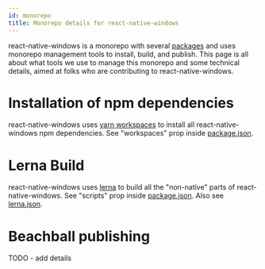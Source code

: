 ```yaml
---
id: monorepo
title: Monorepo details for react-native-windows
---
```


react-native-windows is a monorepo with several [packages](https://github.com/microsoft/react-native-windows/tree/master/packages) and uses monorepo management tools to install, build, and publish.  This page is all about what tools we use to manage this monorepo and some technical details, aimed at folks who are contributing to react-native-windows.

# Installation of npm dependencies
react-native-windows uses [yarn workspaces](https://legacy.yarnpkg.com/en/docs/workspaces/) to install all react-native-windows npm dependencies.  See "workspaces" prop inside [package.json](https://github.com/microsoft/react-native-windows/blob/master/package.json).

# Lerna Build
react-native-windows uses [lerna](https://github.com/lerna/lerna) to build all the "non-native" parts of react-native-windows.  See "scripts" prop inside  [package.json](https://github.com/microsoft/react-native-windows/blob/master/package.json).  Also see [lerna.json](https://github.com/microsoft/react-native-windows/blob/master/lerna.json).

# Beachball publishing
TODO - add details
